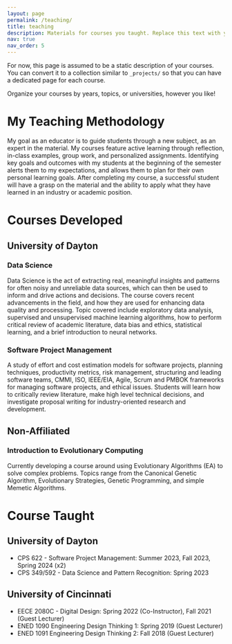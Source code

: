 ```yaml
---
layout: page
permalink: /teaching/
title: teaching
description: Materials for courses you taught. Replace this text with your description.
nav: true
nav_order: 5
---
```


For now, this page is assumed to be a static description of your courses. You can convert it to a collection similar to `_projects/` so that you can have a dedicated page for each course.

Organize your courses by years, topics, or universities, however you like!
# My Teaching Methodology
My goal as an educator is to guide students through a new subject, as an expert in the material.
My courses feature active learning through reflection, in-class examples, group work, and personalized assignments.
Identifying key goals and outcomes with my students at the beginning of the semester alerts them to my expectations, and allows them to plan for their own personal learning goals.
After completing my course, a successful student will have a grasp on the material and the ability to apply what they have learned in an industry or academic position.

# Courses Developed
## University of Dayton 
### Data Science
Data Science is the act of extracting real, meaningful insights and patterns for often noisy and unreliable data sources, which can then be used to inform and drive actions and decisions.
The course covers recent advancements in the field, and how they are used for enhancing data quality and processing.
Topic covered include exploratory data analysis, supervised and unsupervised machine learning algorithms, how to perform critical review of academic literature, data bias and ethics, statistical learning, and a brief introduction to neural networks.

### Software Project Management
A study of effort and cost estimation models for software projects, planning techniques, productivity metrics, risk management, structuring and leading software teams, CMMI, ISO, IEEE/EIA, Agile, Scrum and PMBOK frameworks for managing software projects, and ethical issues. 
Students will learn how to critically review literature, make high level technical decisions, and investigate proposal writing for industry-oriented research and development.

## Non-Affiliated 
### Introduction to Evolutionary Computing
Currently developing a course around using Evolutionary Algorithms (EA) to solve complex problems.
Topics range from the Canonical Genetic Algorithm, Evolutionary Strategies, Genetic Programming, and simple Memetic Algorithms.

# Course Taught
## University of Dayton
- CPS 622 - Software Project Management: Summer 2023, Fall 2023, Spring 2024 (x2)
- CPS 349/592 - Data Science and Pattern Recognition: Spring 2023

## University of Cincinnati
- EECE 2080C - Digital Design: Spring 2022 (Co-Instructor), Fall 2021 (Guest Lecturer)
- ENED 1090 Engineering Design Thinking 1: Spring 2019 (Guest Lecturer)
- ENED 1091 Engineering Design Thinking 2: Fall 2018 (Guest Lecturer)